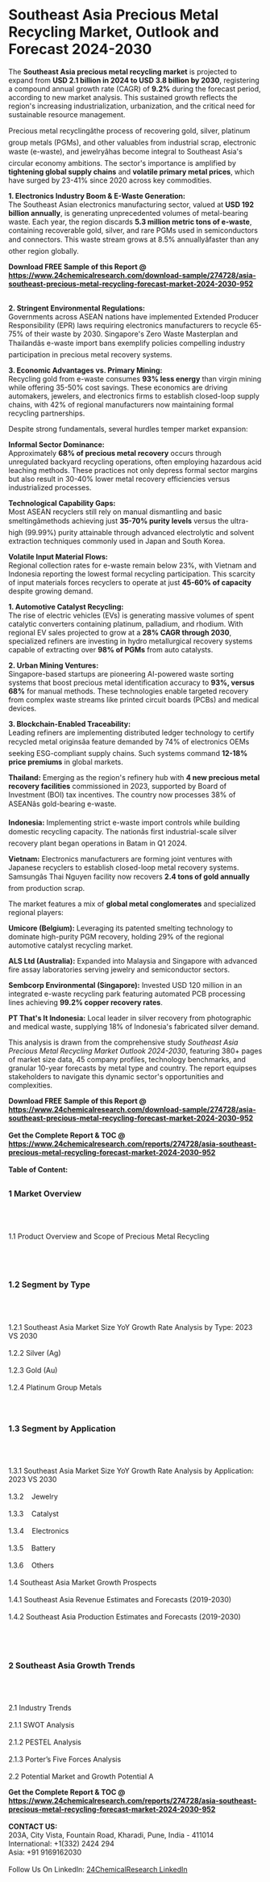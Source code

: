 <h1>Southeast Asia Precious Metal Recycling Market, Outlook and Forecast 2024-2030</h1><p>The <strong>Southeast Asia precious metal recycling market</strong> is projected to expand from <strong>USD 2.1 billion in 2024 to USD 3.8 billion by 2030</strong>, registering a compound annual growth rate (CAGR) of <strong>9.2%</strong> during the forecast period, according to new market analysis. This sustained growth reflects the region's increasing industrialization, urbanization, and the critical need for sustainable resource management.</p><p>Precious metal recyclingâthe process of recovering gold, silver, platinum group metals (PGMs), and other valuables from industrial scrap, electronic waste (e-waste), and jewelryâhas become integral to Southeast Asia's circular economy ambitions. The sector's importance is amplified by <strong>tightening global supply chains</strong> and <strong>volatile primary metal prices</strong>, which have surged by 23-41% since 2020 across key commodities.</p><p><strong>1. Electronics Industry Boom &amp; E-Waste Generation:<br></strong>The Southeast Asian electronics manufacturing sector, valued at <strong>USD 192 billion annually</strong>, is generating unprecedented volumes of metal-bearing waste. Each year, the region discards <strong>5.3 million metric tons of e-waste</strong>, containing recoverable gold, silver, and rare PGMs used in semiconductors and connectors. This waste stream grows at 8.5% annuallyâfaster than any other region globally.</p><div><b>Download FREE Sample of this Report @ 
            <a href="https://www.24chemicalresearch.com/download-sample/274728/asia-southeast-precious-metal-recycling-forecast-market-2024-2030-952">
            https://www.24chemicalresearch.com/download-sample/274728/asia-southeast-precious-metal-recycling-forecast-market-2024-2030-952</a></b></div><br><p><strong>2. Stringent Environmental Regulations:<br></strong>Governments across ASEAN nations have implemented Extended Producer Responsibility (EPR) laws requiring electronics manufacturers to recycle 65-75% of their waste by 2030. Singapore's Zero Waste Masterplan and Thailandâs e-waste import bans exemplify policies compelling industry participation in precious metal recovery systems.</p><p><strong>3. Economic Advantages vs. Primary Mining:<br></strong>Recycling gold from e-waste consumes <strong>93% less energy</strong> than virgin mining while offering 35-50% cost savings. These economics are driving automakers, jewelers, and electronics firms to establish closed-loop supply chains, with 42% of regional manufacturers now maintaining formal recycling partnerships.</p><p>Despite strong fundamentals, several hurdles temper market expansion:</p><p><strong>Informal Sector Dominance:<br></strong>Approximately <strong>68% of precious metal recovery</strong> occurs through unregulated backyard recycling operations, often employing hazardous acid leaching methods. These practices not only depress formal sector margins but also result in 30-40% lower metal recovery efficiencies versus industrialized processes.</p><p><strong>Technological Capability Gaps:<br></strong>Most ASEAN recyclers still rely on manual dismantling and basic smeltingâmethods achieving just <strong>35-70% purity levels</strong> versus the ultra-high (99.99%) purity attainable through advanced electrolytic and solvent extraction techniques commonly used in Japan and South Korea.</p><p><strong>Volatile Input Material Flows:<br></strong>Regional collection rates for e-waste remain below 23%, with Vietnam and Indonesia reporting the lowest formal recycling participation. This scarcity of input materials forces recyclers to operate at just <strong>45-60% of capacity</strong> despite growing demand.</p><p><strong>1. Automotive Catalyst Recycling:<br></strong>The rise of electric vehicles (EVs) is generating massive volumes of spent catalytic converters containing platinum, palladium, and rhodium. With regional EV sales projected to grow at a <strong>28% CAGR through 2030</strong>, specialized refiners are investing in hydro metallurgical recovery systems capable of extracting over <strong>98% of PGMs</strong> from auto catalysts.</p><p><strong>2. Urban Mining Ventures:<br></strong>Singapore-based startups are pioneering AI-powered waste sorting systems that boost precious metal identification accuracy to <strong>93%, versus 68%</strong> for manual methods. These technologies enable targeted recovery from complex waste streams like printed circuit boards (PCBs) and medical devices.</p><p><strong>3. Blockchain-Enabled Traceability:<br></strong>Leading refiners are implementing distributed ledger technology to certify recycled metal originsâa feature demanded by 74% of electronics OEMs seeking ESG-compliant supply chains. Such systems command <strong>12-18% price premiums</strong> in global markets.</p><p><strong>Thailand:</strong> Emerging as the region's refinery hub with <strong>4 new precious metal recovery facilities</strong> commissioned in 2023, supported by Board of Investment (BOI) tax incentives. The country now processes 38% of ASEANâs gold-bearing e-waste.</p><p><strong>Indonesia:</strong> Implementing strict e-waste import controls while building domestic recycling capacity. The nationâs first industrial-scale silver recovery plant began operations in Batam in Q1 2024.
	</p><p><strong>Vietnam:</strong> Electronics manufacturers are forming joint ventures with Japanese recyclers to establish closed-loop metal recovery systems. Samsungâs Thai Nguyen facility now recovers <strong>2.4 tons of gold annually</strong> from production scrap.</p><p>The market features a mix of <strong>global metal conglomerates</strong> and specialized regional players:</p><p><strong>Umicore (Belgium):</strong> Leveraging its patented smelting technology to dominate high-purity PGM recovery, holding 29% of the regional automotive catalyst recycling market.</p><p><strong>ALS Ltd (Australia):</strong> Expanded into Malaysia and Singapore with advanced fire assay laboratories serving jewelry and semiconductor sectors.</p><p><strong>Sembcorp Environmental (Singapore):</strong> Invested USD 120 million in an integrated e-waste recycling park featuring automated PCB processing lines achieving <strong>99.2% copper recovery rates</strong>.</p><p><strong>PT That's It Indonesia:</strong> Local leader in silver recovery from photographic and medical waste, supplying 18% of Indonesia's fabricated silver demand.</p><p>This analysis is drawn from the comprehensive study <em>Southeast Asia Precious Metal Recycling Market Outlook 2024-2030</em>, featuring 380+ pages of market size data, 45 company profiles, technology benchmarks, and granular 10-year forecasts by metal type and country. The report equipses stakeholders to navigate this dynamic sector's opportunities and complexities.</p><div><b>Download FREE Sample of this Report @ 
            <a href="https://www.24chemicalresearch.com/download-sample/274728/asia-southeast-precious-metal-recycling-forecast-market-2024-2030-952">
            https://www.24chemicalresearch.com/download-sample/274728/asia-southeast-precious-metal-recycling-forecast-market-2024-2030-952</a></b></div><br><div><b>Get the Complete Report & TOC @ 
            <a href="https://www.24chemicalresearch.com/reports/274728/asia-southeast-precious-metal-recycling-forecast-market-2024-2030-952">
            https://www.24chemicalresearch.com/reports/274728/asia-southeast-precious-metal-recycling-forecast-market-2024-2030-952</a></b></div><br>
            <b>Table of Content:</b><p><h2><span style="font-size:16px"><strong>1 Market Overview&nbsp;&nbsp; &nbsp;</strong></span></h2><br />
<br />
<p>1.1 Product Overview and Scope of Precious Metal Recycling&nbsp;</p><br />
<br />
<h2><strong><span style="font-size:16px">1.2 Segment by Type&nbsp;&nbsp; &nbsp;</span></strong></h2><br />
<br />
<p>1.2.1 Southeast Asia Market Size YoY Growth Rate Analysis by Type: 2023 VS 2030&nbsp;&nbsp; &nbsp;<br /><br />
1.2.2 Silver (Ag)&nbsp;&nbsp; &nbsp;<br /><br />
1.2.3 Gold (Au)<br /><br />
1.2.4 Platinum Group Metals<br /><br />
<br />
<h2><span style="font-size:16px"><strong>1.3 Segment by Application&nbsp;&nbsp;</strong></span></h2><br />
<br />
<p>1.3.1 Southeast Asia Market Size YoY Growth Rate Analysis by Application: 2023 VS 2030&nbsp;&nbsp; &nbsp;<br /><br />
1.3.2&nbsp;&nbsp; &nbsp;Jewelry<br /><br />
1.3.3&nbsp;&nbsp; &nbsp;Catalyst<br /><br />
1.3.4&nbsp;&nbsp; &nbsp;Electronics<br /><br />
1.3.5&nbsp;&nbsp; &nbsp;Battery<br /><br />
1.3.6&nbsp;&nbsp; &nbsp;Others<br /><br />
1.4 Southeast Asia Market Growth Prospects&nbsp;&nbsp; &nbsp;<br /><br />
1.4.1 Southeast Asia Revenue Estimates and Forecasts (2019-2030)&nbsp;&nbsp; &nbsp;<br /><br />
1.4.2 Southeast Asia Production Estimates and Forecasts (2019-2030)&nbsp;&nbsp;</p><br />
<br />
<h2><span style="font-size:16px"><strong>2 Southeast Asia Growth Trends&nbsp;&nbsp; &nbsp;</strong></span></h2><br />
<br />
<p>2.1 Industry Trends&nbsp;&nbsp; &nbsp;<br /><br />
2.1.1 SWOT Analysis&nbsp;&nbsp; &nbsp;<br /><br />
2.1.2 PESTEL Analysis&nbsp;&nbsp; &nbsp;<br /><br />
2.1.3 Porter&rsquo;s Five Forces Analysis&nbsp;&nbsp; &nbsp;<br /><br />
2.2 Potential Market and Growth Potential A</p><div><b>Get the Complete Report & TOC @ 
            <a href="https://www.24chemicalresearch.com/reports/274728/asia-southeast-precious-metal-recycling-forecast-market-2024-2030-952">
            https://www.24chemicalresearch.com/reports/274728/asia-southeast-precious-metal-recycling-forecast-market-2024-2030-952</a></b></div><br><b>CONTACT US:</b><br>
            203A, City Vista, Fountain Road, Kharadi, Pune, India - 411014<br>
            International: +1(332) 2424 294<br>
            Asia: +91 9169162030 <br><br>
            Follow Us On LinkedIn: <a href="https://www.linkedin.com/company/24chemicalresearch/">24ChemicalResearch LinkedIn</a>